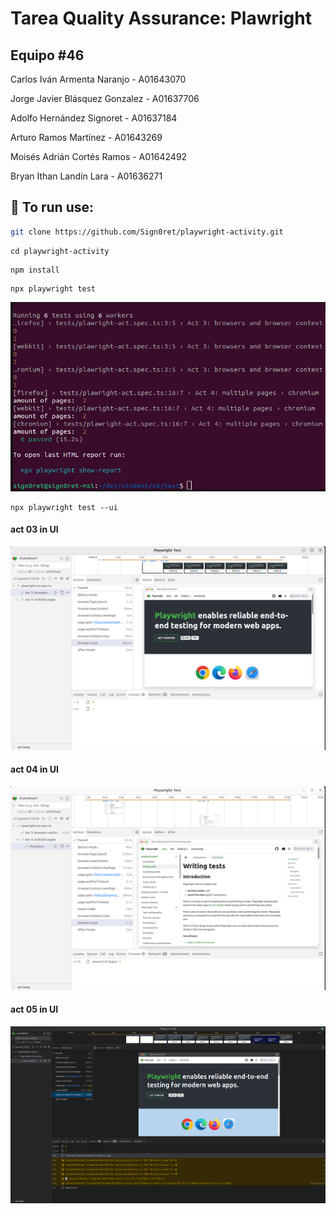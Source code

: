 # **Tarea Quality Assurance: Plawright**

## Equipo #46

Carlos Iván Armenta Naranjo - A01643070

Jorge Javier Blásquez Gonzalez - A01637706 

Adolfo Hernández Signoret - A01637184

Arturo Ramos Martínez - A01643269

Moisés Adrián Cortés Ramos - A01642492

Bryan Ithan Landín Lara - A01636271

## 🚀 To run use:

```bash
git clone https://github.com/Sign0ret/playwright-activity.git
```
```
cd playwright-activity
```
```
npm install
```
```
npx playwright test
```
![Running tests prove in terminal](Terminal.png)
```
npx playwright test --ui
```
#### act 03 in UI
![act 03 in UI](UI-Act03.png)

#### act 04 in UI
![act 04 in UI](UI-Act04.png)

#### act 05 in UI
![act 05 in UI](UI-Act05.png)